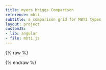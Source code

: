 ```yaml
---
title: myers briggs Comparison
reference: mbti
subtitle: a comparison grid for MBTI types
layout: project
customJS:
- lib: angular
- file: mbti.js
---
```

{% raw %}

{% endraw %}